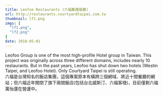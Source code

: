 ```yaml
---
title: Leofoo Restaurants (六福集團餐廳)
url: http://restaurants.courtyardtaipei.com.tw
thumbnail: lf1.png
imgs: [
  "lf1.png",
  "lf2.png"
]
date: 2018-05-01
---
```

Leofoo Group is one of the most high-profile Hotel group in Taiwan. This project was originally across three different domains, includes nearly 10 restaurants. But in the past years, Leofoo has shut down two hotels (Westin Taipei, and Leofoo Hotel). Only Courtyard Taipei is still operating.<br/>
六福是台灣知名的飯店集團，這個專案原本有橫跨三個網域、將近十間餐廳的網站；但六福近年關閉了旗下兩間飯店(包括台北威斯汀、六福客棧)，目前僅剩六福萬怡還在營運中。